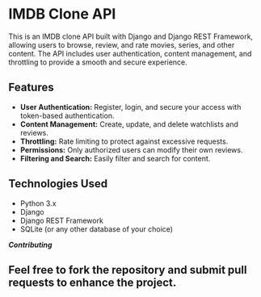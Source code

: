 <h1>IMDB Clone API</h1>
<p>This is an IMDB clone API built with Django and Django REST Framework, allowing users to browse, review, and rate movies, series, and other content. The API includes user authentication, content management, and throttling to provide a smooth and secure experience.</p>

<h2>Features</h2>
<ul>
    <li><strong>User Authentication:</strong> Register, login, and secure your access with token-based authentication.</li>
    <li><strong>Content Management:</strong> Create, update, and delete watchlists and reviews.</li>
    <li><strong>Throttling:</strong> Rate limiting to protect against excessive requests.</li>
    <li><strong>Permissions:</strong> Only authorized users can modify their own reviews.</li>
    <li><strong>Filtering and Search:</strong> Easily filter and search for content.</li>
</ul>

<h2>Technologies Used</h2>
<ul>
    <li>Python 3.x</li>
    <li>Django</li>
    <li>Django REST Framework</li>
    <li>SQLite (or any other database of your choice)</li>
</ul>

***Contributing***
## Feel free to fork the repository and submit pull requests to enhance the project.</p>
